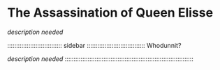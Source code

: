 # The Assassination of Queen Elisse

*description needed*


::::::::::::::::::::::::::::::: sidebar :::::::::::::::::::::::::::::::::
Whodunnit?

*description needed*
:::::::::::::::::::::::::::::::::::::::::::::::::::::::::::::::::::::::::
